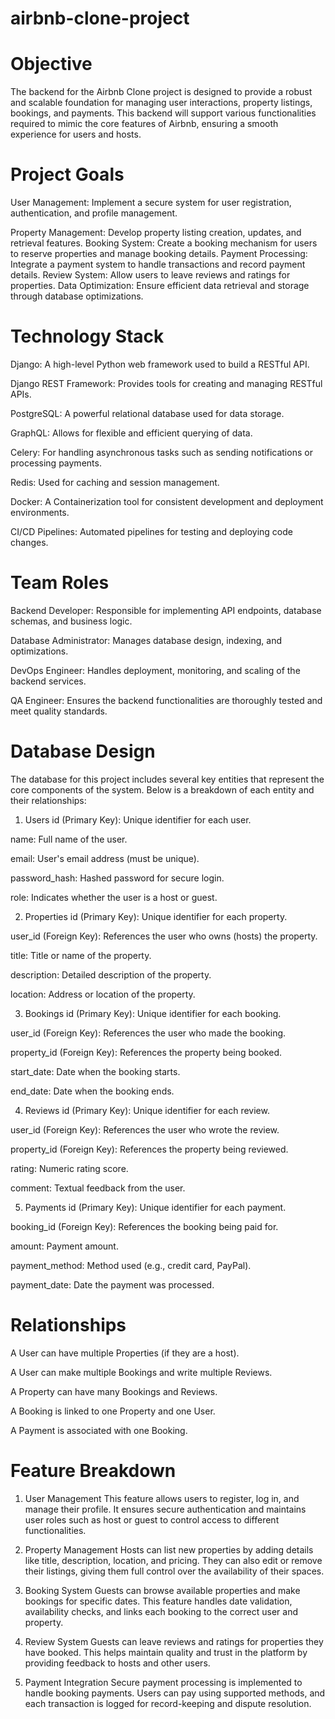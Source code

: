 # airbnb-clone-project
# Objective
The backend for the Airbnb Clone project is designed to provide a robust and scalable foundation for managing user interactions, property listings, bookings, and payments. This backend will support various functionalities required to mimic the core features of Airbnb, ensuring a smooth experience for users and hosts.

# Project Goals
User Management: Implement a secure system for user registration, authentication, and profile management.

Property Management: Develop property listing creation, updates, and retrieval features.
Booking System: Create a booking mechanism for users to reserve properties and manage booking details.
Payment Processing: Integrate a payment system to handle transactions and record payment details.
Review System: Allow users to leave reviews and ratings for properties.
Data Optimization: Ensure efficient data retrieval and storage through database optimizations.

# Technology Stack
Django: A high-level Python web framework used to build a RESTful API.

Django REST Framework: Provides tools for creating and managing RESTful APIs.

PostgreSQL: A powerful relational database used for data storage.

GraphQL: Allows for flexible and efficient querying of data.

Celery: For handling asynchronous tasks such as sending notifications or processing payments.

Redis: Used for caching and session management.

Docker: A Containerization tool for consistent development and deployment environments.

CI/CD Pipelines: Automated pipelines for testing and deploying code changes.

# Team Roles
Backend Developer: Responsible for implementing API endpoints, database schemas, and business logic.

Database Administrator: Manages database design, indexing, and optimizations.

DevOps Engineer: Handles deployment, monitoring, and scaling of the backend services.

QA Engineer: Ensures the backend functionalities are thoroughly tested and meet quality standards.

# Database Design
The database for this project includes several key entities that represent the core components of the system. Below is a breakdown of each entity and their relationships:

1. Users
id (Primary Key): Unique identifier for each user.

name: Full name of the user.

email: User's email address (must be unique).

password_hash: Hashed password for secure login.

role: Indicates whether the user is a host or guest.

2. Properties
id (Primary Key): Unique identifier for each property.

user_id (Foreign Key): References the user who owns (hosts) the property.

title: Title or name of the property.

description: Detailed description of the property.

location: Address or location of the property.

3. Bookings
id (Primary Key): Unique identifier for each booking.

user_id (Foreign Key): References the user who made the booking.

property_id (Foreign Key): References the property being booked.

start_date: Date when the booking starts.

end_date: Date when the booking ends.

4. Reviews
id (Primary Key): Unique identifier for each review.

user_id (Foreign Key): References the user who wrote the review.

property_id (Foreign Key): References the property being reviewed.

rating: Numeric rating score.

comment: Textual feedback from the user.

5. Payments
id (Primary Key): Unique identifier for each payment.

booking_id (Foreign Key): References the booking being paid for.

amount: Payment amount.

payment_method: Method used (e.g., credit card, PayPal).

payment_date: Date the payment was processed.

# Relationships
A User can have multiple Properties (if they are a host).

A User can make multiple Bookings and write multiple Reviews.

A Property can have many Bookings and Reviews.

A Booking is linked to one Property and one User.

A Payment is associated with one Booking.

# Feature Breakdown
1. User Management
This feature allows users to register, log in, and manage their profile. It ensures secure authentication and maintains user roles such as host or guest to control access to different functionalities.

2. Property Management
Hosts can list new properties by adding details like title, description, location, and pricing. They can also edit or remove their listings, giving them full control over the availability of their spaces.

3. Booking System
Guests can browse available properties and make bookings for specific dates. This feature handles date validation, availability checks, and links each booking to the correct user and property.

4. Review System
Guests can leave reviews and ratings for properties they have booked. This helps maintain quality and trust in the platform by providing feedback to hosts and other users.

5. Payment Integration
Secure payment processing is implemented to handle booking payments. Users can pay using supported methods, and each transaction is logged for record-keeping and dispute resolution.






